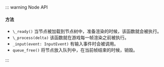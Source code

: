 <PageHeader content="Node: 所有场景对象的基类" />

::: warning Node API

#### 方法

-   `\_ready()` 当节点被加载到节点树中，准备渲染的时候，该函数就会被执行。
-   `\_process(delta)` 该函数就在游戏每一帧渲染之前被执行。
-   `_input(event: InputEvent)` 有输入事件时会被调用。
-   `queue_free()` 将节点放入队列中，在当前帧结束的时候，销毁。

:::
